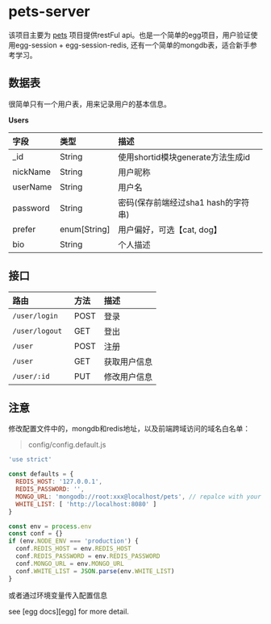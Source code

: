 # pets-server



该项目主要为 [pets](https://github.com/littleGauze/pets) 项目提供restFul api。也是一个简单的egg项目，用户验证使用egg-session + egg-session-redis, 还有一个简单的mongdb表，适合新手参考学习。

## 数据表
 很简单只有一个用户表，用来记录用户的基本信息。
 
 **Users**
 
|字段|类型|描述|
|:--|:--|:--|
|_id|String|使用shortid模块generate方法生成id|
|nickName|String|用户昵称|
|userName|String|用户名|
|password|String|密码(保存前端经过sha1 hash的字符串)|
|prefer|enum[String]|用户偏好，可选【cat, dog】
|bio|String|个人描述|

## 接口
|路由|方法|描述|
|:-|:-|:-|
|`/user/login `|POST|登录|
|`/user/logout `|GET|登出|
|`/user `|POST|注册|
|`/user`|GET|获取用户信息|
|`/user/:id`|PUT|修改用户信息|

## 注意
修改配置文件中的，mongdb和redis地址，以及前端跨域访问的域名白名单：
> config/config.default.js
```js
'use strict'

const defaults = {
  REDIS_HOST: '127.0.0.1',
  REDIS_PASSWORD: '',
  MONGO_URL: 'mongodb://root:xxx@localhost/pets', // repalce with your password
  WHITE_LIST: [ 'http://localhost:8080' ]
}

const env = process.env
const conf = {}
if (env.NODE_ENV === 'production') {
  conf.REDIS_HOST = env.REDIS_HOST
  conf.REDIS_PASSWORD = env.REDIS_PASSWORD
  conf.MONGO_URL = env.MONGO_URL
  conf.WHITE_LIST = JSON.parse(env.WHITE_LIST)
}

```
或者通过环境变量传入配置信息

see [egg docs][egg] for more detail.
